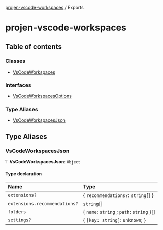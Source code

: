 [projen-vscode-workspaces](README.md) / Exports

# projen-vscode-workspaces

## Table of contents

### Classes

- [VsCodeWorkspaces](classes/VsCodeWorkspaces.md)

### Interfaces

- [VsCodeWorkspacesOptions](interfaces/VsCodeWorkspacesOptions.md)

### Type Aliases

- [VsCodeWorkspacesJson](modules.md#vscodeworkspacesjson)

## Type Aliases

### VsCodeWorkspacesJson

Ƭ **VsCodeWorkspacesJson**: `Object`

#### Type declaration

| Name | Type |
| :------ | :------ |
| `extensions?` | \{ `recommendations?`: `string`[]  } |
| `extensions.recommendations?` | `string`[] |
| `folders` | \{ `name`: `string` ; `path`: `string`  }[] |
| `settings?` | \{ `[key: string]`: `unknown`;  } |
